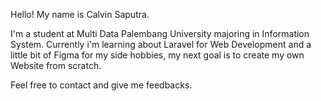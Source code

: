 Hello! My name is Calvin Saputra. 

I'm a student at Multi Data Palembang University majoring in Information System. Currently i'm learning about Laravel for Web Development and a little bit of Figma for my side hobbies, my next goal is to create my own Website from scratch. 

Feel free to contact and give me feedbacks.
